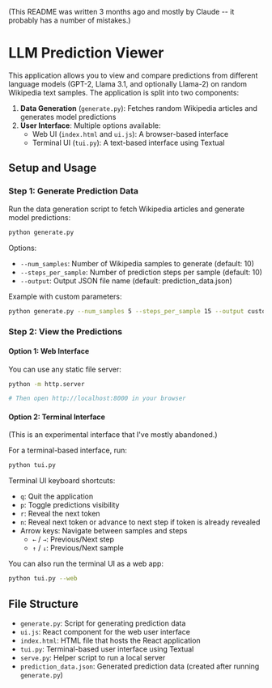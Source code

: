 (This README was written 3 months ago and mostly by Claude -- it probably has a number of mistakes.)

# LLM Prediction Viewer

This application allows you to view and compare predictions from different language models (GPT-2, Llama 3.1, and optionally Llama-2) on random Wikipedia text samples. The application is split into two components:

1. **Data Generation** (`generate.py`): Fetches random Wikipedia articles and generates model predictions
2. **User Interface**: Multiple options available:
   - Web UI (`index.html` and `ui.js`): A browser-based interface
   - Terminal UI (`tui.py`): A text-based interface using Textual

## Setup and Usage

### Step 1: Generate Prediction Data

Run the data generation script to fetch Wikipedia articles and generate model predictions:

```bash
python generate.py
```

Options:
- `--num_samples`: Number of Wikipedia samples to generate (default: 10)
- `--steps_per_sample`: Number of prediction steps per sample (default: 10)
- `--output`: Output JSON file name (default: prediction_data.json)

Example with custom parameters:
```bash
python generate.py --num_samples 5 --steps_per_sample 15 --output custom_predictions.json
```

### Step 2: View the Predictions

#### Option 1: Web Interface

You can use any static file server:

```bash
python -m http.server

# Then open http://localhost:8000 in your browser
```

#### Option 2: Terminal Interface

(This is an experimental interface that I've mostly abandoned.)

For a terminal-based interface, run:

```bash
python tui.py
```

Terminal UI keyboard shortcuts:
- `q`: Quit the application
- `p`: Toggle predictions visibility
- `r`: Reveal the next token
- `n`: Reveal next token or advance to next step if token is already revealed
- Arrow keys: Navigate between samples and steps
  - `←` / `→`: Previous/Next step
  - `↑` / `↓`: Previous/Next sample

You can also run the terminal UI as a web app:

```bash
python tui.py --web
```

## File Structure

- `generate.py`: Script for generating prediction data
- `ui.js`: React component for the web user interface
- `index.html`: HTML file that hosts the React application
- `tui.py`: Terminal-based user interface using Textual
- `serve.py`: Helper script to run a local server
- `prediction_data.json`: Generated prediction data (created after running `generate.py`)
